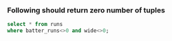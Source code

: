 ### Following should return zero number of tuples
```sql
select * from runs
where batter_runs<>0 and wide<>0;
```